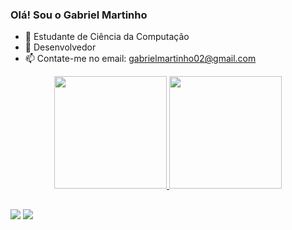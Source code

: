 ### Olá! Sou o Gabriel Martinho

- 🔭 Estudante de Ciência da Computação
- 🌱 Desenvolvedor 
- 📫 Contate-me no email: gabrielmartinho02@gmail.com
<div align="center">
  <a href="https://github.com/Gaba0022">
  <img height="180em" src="https://github-readme-stats.vercel.app/api?username=gaba0022&show_icons=true&theme=radical&include_all_commits=true&count_private=true"/>
  <img height="180em" src="https://github-readme-stats.vercel.app/api/top-langs/?username=gaba0022&layout=compact&langs_count=7&theme=radical"/>
</div>
 
##
 
<div> 
  <a href = "mailto:gabriemartinh02@gmail.com"><img src="https://img.shields.io/badge/-Gmail-%23333?style=for-the-badge&logo=gmail&logoColor=white" target="_blank"></a>
  <a href="https://www.linkedin.com/in/gabriel-martinho-3364441a4/" target="_blank"><img src="https://img.shields.io/badge/-LinkedIn-%230077B5?style=for-the-badge&logo=linkedin&logoColor=white" target="_blank"></a>  
</div>
